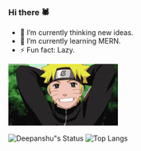 ### Hi there 🕷️

- 🔭 I’m currently thinking new ideas.        
- 🌱 I’m currently learning MERN.
- ⚡ Fun fact: Lazy.

![alt text](https://github.com/devblin/devblin/blob/master/naruto.gif)

![Deepanshu"s Status](https://github-readme-stats.vercel.app/api?username=devblin&show_icons=true&hide_border=true)
![Top Langs](https://github-readme-stats.vercel.app/api/top-langs/?username=devblin&hide_border=true)
